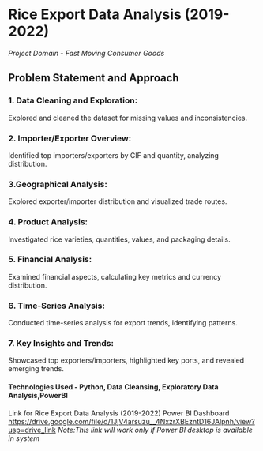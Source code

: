 # Rice Export Data Analysis (2019-2022)
_Project Domain - Fast Moving Consumer Goods_

## Problem Statement and Approach
### 1. Data Cleaning and Exploration:
Explored and cleaned the dataset for missing values and inconsistencies.

### 2. Importer/Exporter Overview:
Identified top importers/exporters by CIF and quantity, analyzing distribution.

### 3.Geographical Analysis:
Explored exporter/importer distribution and visualized trade routes.

### 4. Product Analysis:
Investigated rice varieties, quantities, values, and packaging details.

### 5. Financial Analysis:
Examined financial aspects, calculating key metrics and currency distribution.

### 6. Time-Series Analysis:
Conducted time-series analysis for export trends, identifying patterns.

### 7. Key Insights and Trends:
Showcased top exporters/importers, highlighted key ports, and revealed emerging trends.

#### Technologies Used - Python, Data Cleansing, Exploratory Data Analysis,PowerBI

Link for Rice Export Data Analysis (2019-2022) Power BI Dashboard
https://drive.google.com/file/d/1JjV4arsuzu__4NxzrXBEzntD16JAlpnh/view?usp=drive_link
_Note:This link will work only if Power BI desktop is available in system_
